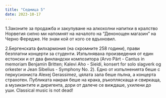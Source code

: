 ```yaml
---
title: "Седмица 5"
date: 2023-10-17
---
```

1.Законите за продажба и закупуване на алкохолни напитки в кралство Норвегия силно ми напомнят на началото на “Денонощен магазин” на Черно Фередже. Не знам кой от кого се вдъхновил. 

2.Бергенската филхармония (на скромните 258 години), прави безплатни концерти за студенти. Изпълняваха произведения от един естонски и от два финландски композитора (Arvo Pärt - Cantus in memoriam Benjamin Britten; Kalevi Aho - Sieidi, konsert for solo slagverk og orkester и Jean Sibelius - Symphony No. 2). Едно от изпълненията беше с перкусиониста Alexej Gerassimez, цялата зала беше пълна, а концерта страхотен. Публиката накрая беше на крака, ръкопляскаща и свиркаща, а музикантите и диригента, дори от далече се виждаше, ухилени до уши. 
Classical music is not dead!
